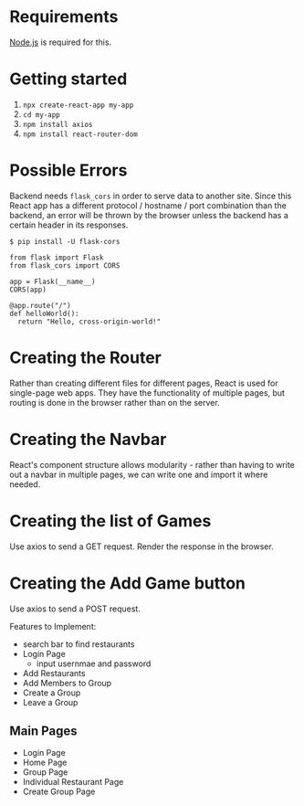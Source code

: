 # Requirements

[Node.js](https://nodejs.org/en/download) is required for this.

# Getting started

1. `npx create-react-app my-app`
2. `cd my-app`
3. `npm install axios`
4. `npm install react-router-dom`

# Possible Errors

Backend needs `flask_cors` in order to serve data to another site.
Since this React app has a different protocol / hostname / port combination than the backend,
an error will be thrown by the browser unless the backend has a certain header in its responses.

`$ pip install -U flask-cors`

```
from flask import Flask
from flask_cors import CORS

app = Flask(__name__)
CORS(app)

@app.route("/")
def helloWorld():
  return "Hello, cross-origin-world!"
```

# Creating the Router

Rather than creating different files for different pages, React is used for single-page
web apps. They have the functionality of multiple pages, but routing is done in the browser
rather than on the server.

# Creating the Navbar

React's component structure allows modularity - rather than having to write out a navbar in
multiple pages, we can write one and import it where needed.

# Creating the list of Games

Use axios to send a GET request. Render the response in the browser.

# Creating the Add Game button

Use axios to send a POST request.


Features to Implement:
- search bar to find restaurants
- Login Page
    - input usernmae and password
- Add Restaurants
- Add Members to Group
- Create a Group
- Leave a Group

## Main Pages
- Login Page
- Home Page
- Group Page
- Individual Restaurant Page
- Create Group Page
